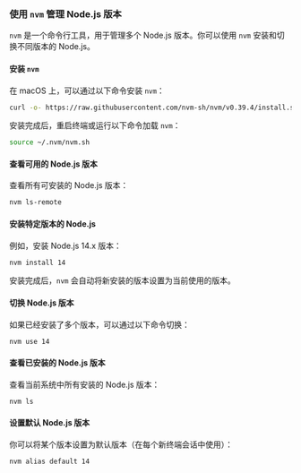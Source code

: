 ### 使用 `nvm` 管理 Node.js 版本

`nvm` 是一个命令行工具，用于管理多个 Node.js 版本。你可以使用 `nvm` 安装和切换不同版本的 Node.js。

#### 安装 `nvm`

在 macOS 上，可以通过以下命令安装 `nvm`：

```bash
curl -o- https://raw.githubusercontent.com/nvm-sh/nvm/v0.39.4/install.sh | bash
```

安装完成后，重启终端或运行以下命令加载 `nvm`：

```bash
source ~/.nvm/nvm.sh
```

#### 查看可用的 Node.js 版本

查看所有可安装的 Node.js 版本：

```bash
nvm ls-remote
```

#### 安装特定版本的 Node.js

例如，安装 Node.js 14.x 版本：

```bash
nvm install 14
```

安装完成后，`nvm` 会自动将新安装的版本设置为当前使用的版本。

#### 切换 Node.js 版本

如果已经安装了多个版本，可以通过以下命令切换：

```bash
nvm use 14
```

#### 查看已安装的 Node.js 版本

查看当前系统中所有安装的 Node.js 版本：

```bash
nvm ls
```

#### 设置默认 Node.js 版本

你可以将某个版本设置为默认版本（在每个新终端会话中使用）：

```bash
nvm alias default 14
```

### 